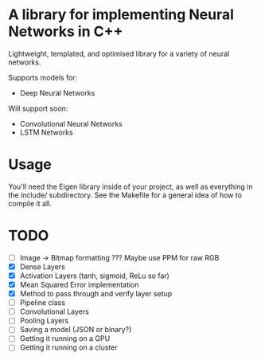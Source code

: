 # A library for implementing Neural Networks in C++
Lightweight, templated, and optimised library for a variety of neural networks.

Supports models for:
 - Deep Neural Networks

Will support soon:
 - Convolutional Neural Networks
 - LSTM Networks

# Usage
You'll need the Eigen library inside of your project, as well as everything in the include/ subdirectory. See the Makefile for a general idea of how to compile it all.

# TODO
  - [ ] Image -> Bitmap formatting ??? Maybe use PPM for raw RGB
  - [x] Dense Layers
  - [x] Activation Layers (tanh, sigmoid, ReLu so far)
  - [X] Mean Squared Error implementation
  - [X] Method to pass through and verify layer setup
  - [ ] Pipeline class
  - [ ] Convolutional Layers
  - [ ] Pooling Layers
  - [ ] Saving a model (JSON or binary?)
  - [ ] Getting it running on a GPU
  - [ ] Getting it running on a cluster
